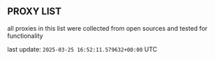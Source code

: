 ## PROXY LIST

all proxies in this list were collected from open sources and tested for functionality

last update: `2025-03-25 16:52:11.579632+00:00` UTC
